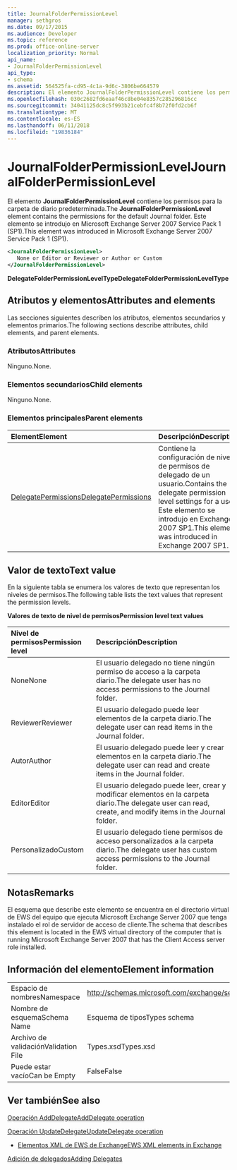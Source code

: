 ```yaml
---
title: JournalFolderPermissionLevel
manager: sethgros
ms.date: 09/17/2015
ms.audience: Developer
ms.topic: reference
ms.prod: office-online-server
localization_priority: Normal
api_name:
- JournalFolderPermissionLevel
api_type:
- schema
ms.assetid: 564525fa-cd95-4c1a-9d6c-3806be664579
description: El elemento JournalFolderPermissionLevel contiene los permisos para la carpeta de diario predeterminada. Este elemento se introdujo en Microsoft Exchange Server 2007 Service Pack 1 (SP1).
ms.openlocfilehash: 030c2682fd6eaaf46c8be04e8357c285296816cc
ms.sourcegitcommit: 34041125dc8c5f993b21cebfc4f8b72f0fd2cb6f
ms.translationtype: MT
ms.contentlocale: es-ES
ms.lasthandoff: 06/11/2018
ms.locfileid: "19836184"
---
```

# <a name="journalfolderpermissionlevel"></a><span data-ttu-id="a9862-104">JournalFolderPermissionLevel</span><span class="sxs-lookup"><span data-stu-id="a9862-104">JournalFolderPermissionLevel</span></span>

<span data-ttu-id="a9862-105">El elemento **JournalFolderPermissionLevel** contiene los permisos para la carpeta de diario predeterminada.</span><span class="sxs-lookup"><span data-stu-id="a9862-105">The **JournalFolderPermissionLevel** element contains the permissions for the default Journal folder.</span></span> <span data-ttu-id="a9862-106">Este elemento se introdujo en Microsoft Exchange Server 2007 Service Pack 1 (SP1).</span><span class="sxs-lookup"><span data-stu-id="a9862-106">This element was introduced in Microsoft Exchange Server 2007 Service Pack 1 (SP1).</span></span> 
  
```xml
<JournalFolderPermissionLevel>
   None or Editor or Reviewer or Author or Custom
</JournalFolderPermissionLevel>
```

 <span data-ttu-id="a9862-107">**DelegateFolderPermissionLevelType**</span><span class="sxs-lookup"><span data-stu-id="a9862-107">**DelegateFolderPermissionLevelType**</span></span>
## <a name="attributes-and-elements"></a><span data-ttu-id="a9862-108">Atributos y elementos</span><span class="sxs-lookup"><span data-stu-id="a9862-108">Attributes and elements</span></span>

<span data-ttu-id="a9862-109">Las secciones siguientes describen los atributos, elementos secundarios y elementos primarios.</span><span class="sxs-lookup"><span data-stu-id="a9862-109">The following sections describe attributes, child elements, and parent elements.</span></span>
  
### <a name="attributes"></a><span data-ttu-id="a9862-110">Atributos</span><span class="sxs-lookup"><span data-stu-id="a9862-110">Attributes</span></span>

<span data-ttu-id="a9862-111">Ninguno.</span><span class="sxs-lookup"><span data-stu-id="a9862-111">None.</span></span>
  
### <a name="child-elements"></a><span data-ttu-id="a9862-112">Elementos secundarios</span><span class="sxs-lookup"><span data-stu-id="a9862-112">Child elements</span></span>

<span data-ttu-id="a9862-113">Ninguno.</span><span class="sxs-lookup"><span data-stu-id="a9862-113">None.</span></span>
  
### <a name="parent-elements"></a><span data-ttu-id="a9862-114">Elementos principales</span><span class="sxs-lookup"><span data-stu-id="a9862-114">Parent elements</span></span>

|<span data-ttu-id="a9862-115">**Element**</span><span class="sxs-lookup"><span data-stu-id="a9862-115">**Element**</span></span>|<span data-ttu-id="a9862-116">**Descripción**</span><span class="sxs-lookup"><span data-stu-id="a9862-116">**Description**</span></span>|
|:-----|:-----|
|[<span data-ttu-id="a9862-117">DelegatePermissions</span><span class="sxs-lookup"><span data-stu-id="a9862-117">DelegatePermissions</span></span>](delegatepermissions.md) <br/> |<span data-ttu-id="a9862-118">Contiene la configuración de nivel de permisos de delegado de un usuario.</span><span class="sxs-lookup"><span data-stu-id="a9862-118">Contains the delegate permission level settings for a user.</span></span> <span data-ttu-id="a9862-119">Este elemento se introdujo en Exchange 2007 SP1.</span><span class="sxs-lookup"><span data-stu-id="a9862-119">This element was introduced in Exchange 2007 SP1.</span></span>  <br/> |
   
## <a name="text-value"></a><span data-ttu-id="a9862-120">Valor de texto</span><span class="sxs-lookup"><span data-stu-id="a9862-120">Text value</span></span>

<span data-ttu-id="a9862-121">En la siguiente tabla se enumera los valores de texto que representan los niveles de permisos.</span><span class="sxs-lookup"><span data-stu-id="a9862-121">The following table lists the text values that represent the permission levels.</span></span>
  
<span data-ttu-id="a9862-122">**Valores de texto de nivel de permisos**</span><span class="sxs-lookup"><span data-stu-id="a9862-122">**Permission level text values**</span></span>

|<span data-ttu-id="a9862-123">**Nivel de permisos**</span><span class="sxs-lookup"><span data-stu-id="a9862-123">**Permission level**</span></span>|<span data-ttu-id="a9862-124">**Descripción**</span><span class="sxs-lookup"><span data-stu-id="a9862-124">**Description**</span></span>|
|:-----|:-----|
|<span data-ttu-id="a9862-125">None</span><span class="sxs-lookup"><span data-stu-id="a9862-125">None</span></span>  <br/> |<span data-ttu-id="a9862-126">El usuario delegado no tiene ningún permiso de acceso a la carpeta diario.</span><span class="sxs-lookup"><span data-stu-id="a9862-126">The delegate user has no access permissions to the Journal folder.</span></span>  <br/> |
|<span data-ttu-id="a9862-127">Reviewer</span><span class="sxs-lookup"><span data-stu-id="a9862-127">Reviewer</span></span>  <br/> |<span data-ttu-id="a9862-128">El usuario delegado puede leer elementos de la carpeta diario.</span><span class="sxs-lookup"><span data-stu-id="a9862-128">The delegate user can read items in the Journal folder.</span></span>  <br/> |
|<span data-ttu-id="a9862-129">Autor</span><span class="sxs-lookup"><span data-stu-id="a9862-129">Author</span></span>  <br/> |<span data-ttu-id="a9862-130">El usuario delegado puede leer y crear elementos en la carpeta diario.</span><span class="sxs-lookup"><span data-stu-id="a9862-130">The delegate user can read and create items in the Journal folder.</span></span>  <br/> |
|<span data-ttu-id="a9862-131">Editor</span><span class="sxs-lookup"><span data-stu-id="a9862-131">Editor</span></span>  <br/> |<span data-ttu-id="a9862-132">El usuario delegado puede leer, crear y modificar elementos en la carpeta diario.</span><span class="sxs-lookup"><span data-stu-id="a9862-132">The delegate user can read, create, and modify items in the Journal folder.</span></span>  <br/> |
|<span data-ttu-id="a9862-133">Personalizado</span><span class="sxs-lookup"><span data-stu-id="a9862-133">Custom</span></span>  <br/> |<span data-ttu-id="a9862-134">El usuario delegado tiene permisos de acceso personalizados a la carpeta diario.</span><span class="sxs-lookup"><span data-stu-id="a9862-134">The delegate user has custom access permissions to the Journal folder.</span></span>  <br/> |
   
## <a name="remarks"></a><span data-ttu-id="a9862-135">Notas</span><span class="sxs-lookup"><span data-stu-id="a9862-135">Remarks</span></span>

<span data-ttu-id="a9862-136">El esquema que describe este elemento se encuentra en el directorio virtual de EWS del equipo que ejecuta Microsoft Exchange Server 2007 que tenga instalado el rol de servidor de acceso de cliente.</span><span class="sxs-lookup"><span data-stu-id="a9862-136">The schema that describes this element is located in the EWS virtual directory of the computer that is running Microsoft Exchange Server 2007 that has the Client Access server role installed.</span></span>
  
## <a name="element-information"></a><span data-ttu-id="a9862-137">Información del elemento</span><span class="sxs-lookup"><span data-stu-id="a9862-137">Element information</span></span>

|||
|:-----|:-----|
|<span data-ttu-id="a9862-138">Espacio de nombres</span><span class="sxs-lookup"><span data-stu-id="a9862-138">Namespace</span></span>  <br/> |http://schemas.microsoft.com/exchange/services/2006/types  <br/> |
|<span data-ttu-id="a9862-139">Nombre de esquema</span><span class="sxs-lookup"><span data-stu-id="a9862-139">Schema Name</span></span>  <br/> |<span data-ttu-id="a9862-140">Esquema de tipos</span><span class="sxs-lookup"><span data-stu-id="a9862-140">Types schema</span></span>  <br/> |
|<span data-ttu-id="a9862-141">Archivo de validación</span><span class="sxs-lookup"><span data-stu-id="a9862-141">Validation File</span></span>  <br/> |<span data-ttu-id="a9862-142">Types.xsd</span><span class="sxs-lookup"><span data-stu-id="a9862-142">Types.xsd</span></span>  <br/> |
|<span data-ttu-id="a9862-143">Puede estar vacío</span><span class="sxs-lookup"><span data-stu-id="a9862-143">Can be Empty</span></span>  <br/> |<span data-ttu-id="a9862-144">False</span><span class="sxs-lookup"><span data-stu-id="a9862-144">False</span></span>  <br/> |
   
## <a name="see-also"></a><span data-ttu-id="a9862-145">Ver también</span><span class="sxs-lookup"><span data-stu-id="a9862-145">See also</span></span>



[<span data-ttu-id="a9862-146">Operación AddDelegate</span><span class="sxs-lookup"><span data-stu-id="a9862-146">AddDelegate operation</span></span>](adddelegate-operation.md)
  
[<span data-ttu-id="a9862-147">Operación UpdateDelegate</span><span class="sxs-lookup"><span data-stu-id="a9862-147">UpdateDelegate operation</span></span>](updatedelegate-operation.md)


- [<span data-ttu-id="a9862-148">Elementos XML de EWS de Exchange</span><span class="sxs-lookup"><span data-stu-id="a9862-148">EWS XML elements in Exchange</span></span>](ews-xml-elements-in-exchange.md)


[<span data-ttu-id="a9862-149">Adición de delegados</span><span class="sxs-lookup"><span data-stu-id="a9862-149">Adding Delegates</span></span>](http://msdn.microsoft.com/library/3a744150-66a3-4a13-9433-793603ba5038%28Office.15%29.aspx)

